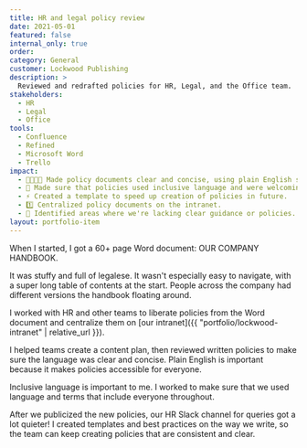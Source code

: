 ```yaml
---
title: HR and legal policy review
date: 2021-05-01
featured: false
internal_only: true
order:
category: General
customer: Lockwood Publishing
description: >
  Reviewed and redrafted policies for HR, Legal, and the Office team.
stakeholders:
  - HR
  - Legal
  - Office
tools:
  - Confluence
  - Refined
  - Microsoft Word
  - Trello
impact:
  - 👩‍👩‍👧‍👧 Made policy documents clear and concise, using plain English so everyone can understand.
  - 🤝 Made sure that policies used inclusive language and were welcoming to all.
  - ⚡ Created a template to speed up creation of policies in future.
  - 1️⃣ Centralized policy documents on the intranet.
  - 🤔 Identified areas where we're lacking clear guidance or policies.
layout: portfolio-item
---
```

When I started, I got a 60+ page Word document: OUR COMPANY HANDBOOK.

It was stuffy and full of legalese. It wasn't especially easy to navigate, with a super long table of contents at the start. People across the company had different versions the handbook floating around.

I worked with HR and other teams to liberate policies from the Word document and centralize them on [our intranet]({{ "portfolio/lockwood-intranet" | relative_url }}).

I helped teams create a content plan, then reviewed written policies to make sure the language was clear and concise. Plain English is important because it makes policies accessible for everyone.

Inclusive language is important to me. I worked to make sure that we used language and terms that include everyone throughout.

After we publicized the new policies, our HR Slack channel for queries got a lot quieter! I created templates and best practices on the way we write, so the team can keep creating policies that are consistent and clear.
